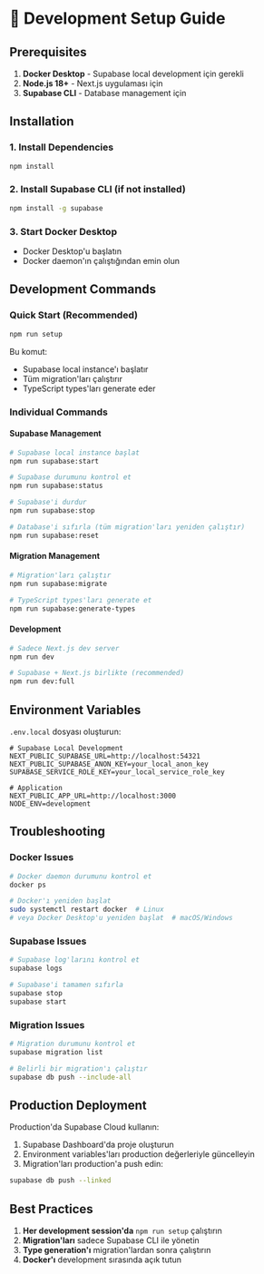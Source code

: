 # 🚀 Development Setup Guide

## Prerequisites

1. **Docker Desktop** - Supabase local development için gerekli
2. **Node.js 18+** - Next.js uygulaması için
3. **Supabase CLI** - Database management için

## Installation

### 1. Install Dependencies

```bash
npm install
```

### 2. Install Supabase CLI (if not installed)

```bash
npm install -g supabase
```

### 3. Start Docker Desktop

- Docker Desktop'u başlatın
- Docker daemon'ın çalıştığından emin olun

## Development Commands

### Quick Start (Recommended)

```bash
npm run setup
```

Bu komut:

- Supabase local instance'ı başlatır
- Tüm migration'ları çalıştırır
- TypeScript types'ları generate eder

### Individual Commands

#### Supabase Management

```bash
# Supabase local instance başlat
npm run supabase:start

# Supabase durumunu kontrol et
npm run supabase:status

# Supabase'i durdur
npm run supabase:stop

# Database'i sıfırla (tüm migration'ları yeniden çalıştır)
npm run supabase:reset
```

#### Migration Management

```bash
# Migration'ları çalıştır
npm run supabase:migrate

# TypeScript types'ları generate et
npm run supabase:generate-types
```

#### Development

```bash
# Sadece Next.js dev server
npm run dev

# Supabase + Next.js birlikte (recommended)
npm run dev:full
```

## Environment Variables

`.env.local` dosyası oluşturun:

```env
# Supabase Local Development
NEXT_PUBLIC_SUPABASE_URL=http://localhost:54321
NEXT_PUBLIC_SUPABASE_ANON_KEY=your_local_anon_key
SUPABASE_SERVICE_ROLE_KEY=your_local_service_role_key

# Application
NEXT_PUBLIC_APP_URL=http://localhost:3000
NODE_ENV=development
```

## Troubleshooting

### Docker Issues

```bash
# Docker daemon durumunu kontrol et
docker ps

# Docker'ı yeniden başlat
sudo systemctl restart docker  # Linux
# veya Docker Desktop'u yeniden başlat  # macOS/Windows
```

### Supabase Issues

```bash
# Supabase log'larını kontrol et
supabase logs

# Supabase'i tamamen sıfırla
supabase stop
supabase start
```

### Migration Issues

```bash
# Migration durumunu kontrol et
supabase migration list

# Belirli bir migration'ı çalıştır
supabase db push --include-all
```

## Production Deployment

Production'da Supabase Cloud kullanın:

1. Supabase Dashboard'da proje oluşturun
2. Environment variables'ları production değerleriyle güncelleyin
3. Migration'ları production'a push edin:

```bash
supabase db push --linked
```

## Best Practices

1. **Her development session'da** `npm run setup` çalıştırın
2. **Migration'ları** sadece Supabase CLI ile yönetin
3. **Type generation'ı** migration'lardan sonra çalıştırın
4. **Docker'ı** development sırasında açık tutun
